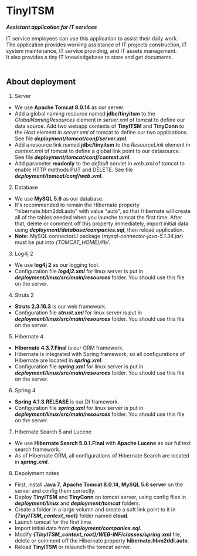 # TinyITSM
***Assistant application for IT services***

IT service employees can use this application to assist their daily work.<br>
The application provides working assistance of IT projects construction, IT system maintenance, IT service providing, and IT assets management.<br>
It also provides a tiny IT knowledgebase to store and get documents.<br>
<br>
## About deployment
1. Server
- We use **Apache Tomcat 8.0.14** as our server.
- Add a global naming resource named **jdbc/tinyitsm** to the *GlobalNamingResources* element in *server.xml* of tomcat to define our data source. Add two webapp contexts of **TinyITSM** and **TinyConn** to the *Host* element in *server.xml* of tomcat to define our two applications. See file ***deployment/tomcat/conf/server.xml***.
- Add a resource link named **jdbc/tinyitsm** to the *ResourceLink* element in *context.xml* of tomcat to define a global link point to our datasource. See file ***deployment/tomcat/conf/context.xml***.
- Add parameter **readonly** to the *default* servlet in *web.xml* of tomcat to enable HTTP methods PUT and DELETE. See file ***deployment/tomcat/conf/web.xml***.
2. Database
- We use **MySQL 5.6** as our database.
- It's recommended to remain the Hibernate property "hibernate.hbm2ddl.auto" with value "auto", so that Hibernate will create all of the tables needed when you launche tomcat the first time. After that, delete or comment off this property immediately, import initial data using ***deployment/database/companies.sql***, then reload application.
- **Note:** MySQL connector/J package (*mysql-connector-java-5.1.34.jar*) must be put into *{TOMCAT_HOME}/lib/*.
3. Log4j 2
- We use **log4j 2** as our logging tool.
- Configuration file ***log4j2.xml*** for linux server is put in ***deployment/linux/src/main/resources*** folder. You should use this file on the server.
4. Struts 2
- **Struts 2.3.16.3** is our web framework.
- Configuration file ***strust.xml*** for linux server is put in ***deployment/linux/src/main/resources*** folder. You should use this file on the server.
5. Hibernate 4
- **Hibernate 4.3.7.Final** is our ORM framework.
- Hibernate is integrated with Spring framework, so all configurations of Hibernate are located in ***spring.xml***.
- Configuration file ***spring.xml*** for linux server is put in ***deployment/linux/src/main/resources*** folder. You should use this file on the server.
6. Spring 4
- **Spring 4.1.3.RELEASE** is our DI framework.
- Configuration file ***spring.xml*** for linux server is put in ***deployment/linux/src/main/resources*** folder. You should use this file on the server.
7. Hibernate Search 5 and Lucene
- We use **Hibernate Search 5.0.1.Final** with **Apache Lucene** as our fulltext search framework.
- As of Hibernate ORM, all configurations of Hibernate Search are located in ***spring.xml***.
8. Depolyment notes
- First, install **Java 7**, **Apache Tomcat 8.0.14**, **MySQL 5.6 server** on the server and config them correctly.
- Deploy **TinyITSM** and **TinyConn** on tomcat server, using config files in ***deployment/linux*** and ***deployment/tomcat*** folders.
- Create a folder in a large volumn and create a soft link point to it in ***{TinyITSM_context_root}*** folder named **cloud**.
- Launch tomcat for the first time.
- Import initial data from ***deployment/companies.sql***.
- Modify ***{TinyITSM_context_root}/WEB-INF/classes/spring.xml*** file, delete or comment off the Hibernate property **hibernate.hbm2ddl.auto**.
- Reload **TinyITSM** or relaunch the tomcat server.
